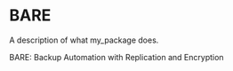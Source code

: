 # BARE

A description of what my_package does.

BARE: Backup Automation with Replication and Encryption